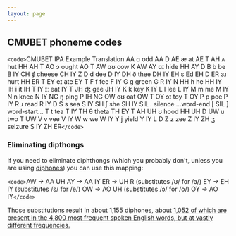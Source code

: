 ```yaml
---
layout: page 
---
```

## CMUBET phoneme codes

`<code>`CMUBET	IPA	Example	Translation
AA	ɑ	odd	AA D
AE	æ	at	AE T
AH	ʌ	hut	HH AH T
AO	ɔ	ought	AO T
AW	ɑʊ	cow	K AW
AY	ɑɪ	hide	HH AY D
B	b	be	B IY
CH	ʧ	cheese	CH IY Z
D	d	dee	D IY
DH	ð	thee	DH IY
EH	ɛ	Ed	EH D
ER	ɜɹ	hurt	HH ER T
EY	eɪ	ate	EY T
F	f	fee	F IY
G	ɡ	green	G R IY N
HH	h	he	HH IY
IH	i	it	IH T
IY	ɪː	eat	IY T
JH	ʤ	gee	JH IY
K	k	key	K IY
L	l	lee	L IY
M	m	me	M IY
N	n	knee	N IY
NG	ŋ	ping	P IH NG
OW	oʊ	oat	OW T
OY	ɔɪ	toy	T OY
P	p	pee	P IY
R	ɹ	read	R IY D
S	s	sea	S IY
SH	ʃ	she	SH IY
SIL	.	silence	...word-end [ SIL ] word-start...
T	t	tea	T IY
TH	θ	theta	TH EY T AH
UH	ʊ	hood	HH UH D
UW	u	two	T UW
V	v	vee	V IY
W	w	we	W IY
Y	j	yield	Y IY L D
Z	z	zee	Z IY
ZH	ʒ	seizure	S IY ZH ER`</code>`

### Eliminating dipthongs

If you need to eliminate diphthongs (which you probably don't, unless you are 
using [diphones](diphones)) you can use this mapping:

`<code>`AW -> AA UH
AY -> AA IY
ER -> UH R  (substitutes /ʊ/ for /ɜ/)
EY -> EH IY (substitutes /ɛ/ for /e/)
OW -> AO UH (substitutes /ɔ/ for /o/)
OY -> AO IY`</code>`

Those substitutions result in about 1,155 diphones, about [1,052 of which are 
present in the 4,800 most frequent spoken English words, but at vastly 
different frequencies.](diphones)

